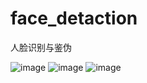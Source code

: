 # face_detaction
人脸识别与鉴伪

![image](https://github.com/user-attachments/assets/3a10e971-a3c2-4d2a-a51c-e3c68c736087)
![image](https://github.com/user-attachments/assets/c2448789-01f1-4ba3-9fdb-56d8801c67ae)
![image](https://github.com/user-attachments/assets/46807f9b-9b00-4272-bc38-22713cb97be5)



